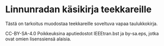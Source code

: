 # Linnunradan käsikirja teekkareille

Tästä on tarkoitus muodostaa teekkareille soveltuva vapaa taulukkokirja.

CC-BY-SA-4.0
Poikkeuksina aputiedostot IEEEtran.bst ja by-sa.eps, jotka ovat omien lisenssiensä alaisia.

